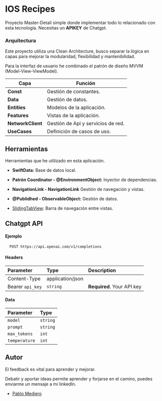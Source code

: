 
# IOS Recipes

Proyecto Master-Detail simple donde implementar todo lo relacionado con esta tecnología.
Necesitas un **APIKEY** de Chatgpt.

### Arquitectura
Este proyecto utiliza una Clean Architecture, busco separar la lógica en capas para mejorar la modularidad, flexibilidad y mantenibilidad.

Para la interfaz de usuario he combinado el patrón de diseño MVVM (Model-View-ViewModel).

| **Capa**              | **Función** |
| ---                   | ---       |
| **Const**             |    Gestión de constantes.      |
| **Data**               |    Gestión de datos.    |
| **Entities**           |    Modelos de la aplicación.    |
| **Features**            |    Vistas de la aplicación.    |
| **NetworkClient**     |    Gestión de Api y servicios de red.    |
| **UseCases**     |   Definición de casos de uso.    |

## Herramientas 
Herramientas que he utilizado en esta aplicación. 

- **SwiftData:** Base de datos local.

- **Patrón Coordinator - @EnvironmentObject:** Inyector de dependencias.

- **NavigationLink - NavigationLink** Gestión de navegación y vistas.

- **@Publidhed - ObservableObject:** Gestión de datos.

- [SlidingTabView](https://github.com/QuynhNguyen/SlidingTabView): Barra de navegación entre vistas.

## Chatgpt API 

#### Ejemplo

```
  POST https://api.openai.com/v1/completions
```
#### Headers
| Parameter | Type     | Description                |
| :-------- | :------- | :------------------------- |
| Content-Type | application/json |  
| Bearer `api_key` | `string` | **Required**. Your API key |

#### Data
| Parameter | Type     |
| :-------- | :------- | 
| `model` | `string` |  
| `prompt` | `string` | 
| `max_tokens` | `int` | 
| `temperature` | `int` | 


## Autor
El feedback es vital para aprender y mejorar.

Debatir y aportar ideas permite aprender y forjarse en el camino, puedes enviarme un mensaje a mí linkedIn.
- [Pablo Mediero](https://www.linkedin.com/in/pablo-mediero-mart%C3%ADn/)

